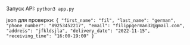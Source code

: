 Запуск API: `python3 app.py`

json для проверки: `{
"first_name": "fil",
"last_name": "german",
"phone_number": "89253452217",
"email": "filippgerman32@gmail.com",
"address": "jfkldsjla",
"delivery_date": "2022-11-15",
"receiving_time": "16:00-19:00"
}`